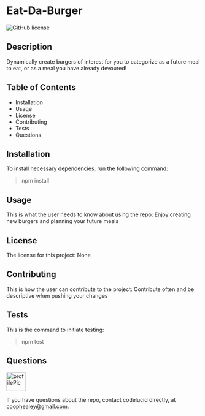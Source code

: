 # Eat-Da-Burger  

![GitHub license](https://img.shields.io/badge/license-None-brightgreen)

## Description  

Dynamically create burgers of interest for you to categorize as a future meal to eat, or as a meal you have already devoured!  

## Table of Contents
- Installation 
- Usage
- License
- Contributing
- Tests
- Questions  

## Installation  

To install necessary dependencies, run the following command:
>npm install  

## Usage  

This is what the user needs to know about using the repo:
Enjoy creating new burgers and planning your future meals  

## License  

The license for this project:
None  

## Contributing  

This is how the user can contribute to the project:
Contribute often and be descriptive when pushing your changes  

## Tests  

This is the command to initiate testing:
>npm test  

## Questions  


<img src="https://avatars3.githubusercontent.com/u/11791361?v=4.png" alt="profilePic" title="profilePic" width="50" />

If you have questions about the repo, contact codelucid directly, at coophealey@gmail.com.

